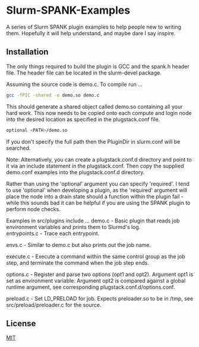 # Slurm-SPANK-Examples
A series of Slurm SPANK plugin examples to help people new to writing them. Hopefully it will help understand, and maybe dare I say inspire.

## Installation
The only things required to build the plugin is GCC and the spank.h header file. The header file can be located in the slurm-devel package.

Assuming the source code is demo.c. To compile run ...
```bash
gcc -fPIC -shared -o demo.so demo.c
```
This should generate a shared object called demo.so containing all your hard work. This now needs to be copied onto each compute and login node into the desired location as specified in the plugstack.conf file.
```bash
optional <PATH>/demo.so
```
If you don't specify the full path then the PluginDir in slurm.conf will be searched.

Note: Alternatively, you can create a plugstack.conf.d directory and point to it via an include statement in the plugstack.conf. Then copy the supplied demo.conf examples into the plugstack.conf.d directory.

Rather than using the 'optional' argument you can specify 'required'. I tend to use 'optional' when developing a plugin, as the 'required' argument will place the node into a drain state should a function within the plugin fail - while this sounds bad it can be helpful if you are using the SPANK plugin to perform node checks.

Examples in src/plugins include ...
demo.c        - Basic plugin that reads job environment variables and prints them to Slurmd's log.  
entrypoints.c - Trace each entrypoint.

envs.c        - Similar to demo.c but also prints out the job name.

execute.c     - Execute a command within the same control group as the job step, and terminate the command when the job step ends.

options.c     - Register and parse two options (opt1 and opt2). Argument opt1 is set as environment variable. Argument opt2 is compared against a global runtime argument, see corresponding plugstack.conf.d/options.conf.

preload.c     - Set LD_PRELOAD for job. Expects preloader.so to be in /tmp, see src/preload/preloader.c for the source.

## License
[MIT](https://github.com/UEA-RSCS/Slurm-SPANK-Examples/blob/main/LICENSE)
